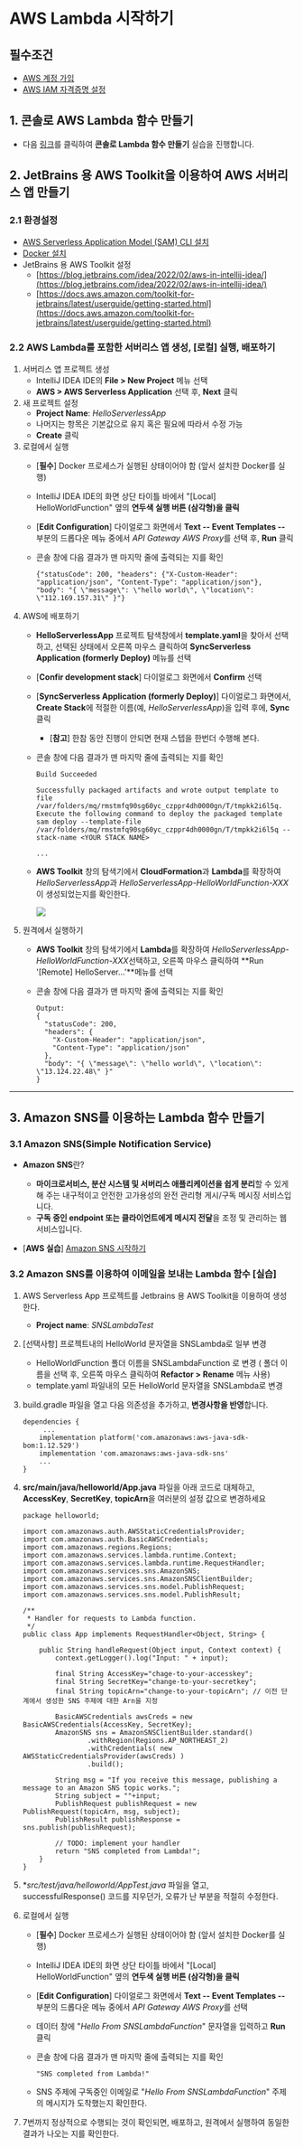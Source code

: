 
# AWS Lambda 시작하기
## 필수조건
- [AWS 계정 가입](https://portal.aws.amazon.com/billing/signup#/start/email)
- [AWS IAM 자격증명 설정](https://docs.aws.amazon.com/toolkit-for-jetbrains/latest/userguide/setup-credentials.html)

## 1. 콘솔로 AWS Lambda 함수 만들기
- 다음 [링크](https://docs.aws.amazon.com/lambda/latest/dg/getting-started.html)를 클릭하여 **콘솔로 Lambda 함수 만들기** 실습을 진행합니다.


## 2.	JetBrains 용 AWS Toolkit을 이용하여 AWS 서버리스 앱 만들기

### 2.1 환경설정
- [AWS Serverless Application Model (SAM) CLI 설치](https://docs.aws.amazon.com/serverless-application-model/latest/developerguide/install-sam-cli.html)
- [Docker 설치](https://docs.docker.com/get-docker/ )
- JetBrains 용 AWS Toolkit 설정
	- [https://blog.jetbrains.com/idea/2022/02/aws-in-intellij-idea/](https://blog.jetbrains.com/idea/2022/02/aws-in-intellij-idea/)
	- [https://docs.aws.amazon.com/toolkit-for-jetbrains/latest/userguide/getting-started.html](https://docs.aws.amazon.com/toolkit-for-jetbrains/latest/userguide/getting-started.html)

### 2.2 AWS Lambda를 포함한 서버리스 앱 생성, [로컬] 실행, 배포하기
1. 서버리스 앱 프로젝트 생성
	- IntelliJ IDEA IDE의 **File > New Project** 메뉴 선택 
	- **AWS > AWS Serverless Application** 선택 후, **Next** 클릭
2. 새 프로젝트 설정
	- **Project Name**: *HelloServerlessApp* 
	- 나머지는 항목은 기본값으로 유지 혹은 필요에 따라서 수정 가능
	- **Create** 클릭
3. 로컬에서 실행
	- [**필수**] Docker 프로세스가 실행된 상태이어야 함 (앞서 설치한 Docker를 실행)
	-  IntelliJ IDEA IDE의 화면 상단 타이틀 바에서 "[Local] HelloWorldFunction" 옆의 **연두색 실행 버튼 (삼각형)을 클릭**
	-  [**Edit Configuration**] 다이얼로그 화면에서 **Text -- Event Templates --** 부분의 드롭다운 메뉴 중에서 *API Gateway AWS Proxy*를 선택 후, **Run** 클릭
	-  콘솔 창에 다음 결과가 맨 마지막 줄에 출력되는 지를 확인
	
		```
		{"statusCode": 200, "headers": {"X-Custom-Header": "application/json", "Content-Type": "application/json"}, "body": "{ \"message\": \"hello world\", \"location\": \"112.169.157.31\" }"}
		```
4. AWS에 배포하기	
	- **HelloServerlessApp** 프로젝트 탐색창에서 **template.yaml**을 찾아서 선택하고, 선택된 상태에서 오른쪽 마우스 클릭하여 **SyncServerless Application (formerly Deploy)** 메뉴를 선택
	- [**Confir development stack**] 다이얼로그 화면에서 **Confirm** 선택
	- [**SyncServerless Application (formerly Deploy)**] 다이얼로그 화면에서, **Create Stack**에 적절한 이름(예, *HelloServerlessApp*)을 입력 후에, **Sync** 클릭
		- [**참고**] 한참 동안 진행이 안되면 현재 스텝을 한번더 수행해 본다.  
	- 콘솔 창에 다음 결과가 맨 마지막 줄에 출력되는 지를 확인

		```
		Build Succeeded
		
		Successfully packaged artifacts and wrote output template to file /var/folders/mq/rmstmfq90sg60yc_czppr4dh0000gn/T/tmpkk2i6l5q.
		Execute the following command to deploy the packaged template
		sam deploy --template-file /var/folders/mq/rmstmfq90sg60yc_czppr4dh0000gn/T/tmpkk2i6l5q --stack-name <YOUR STACK NAME>
		
		...
		```
	- **AWS Toolkit** 창의 탐색기에서 **CloudFormation**과 **Lambda**를 확장하여 *HelloServerlessApp*과 *HelloServerlessApp-HelloWorldFunction-XXX*이 생성되었는지를 확인한다.
	
		![](figures/app-lambda-creation-result.png)
5. 원격에서 실행하기
	- **AWS Toolkit** 창의 탐색기에서  **Lambda**를 확장하여 *HelloServerlessApp-HelloWorldFunction-XXX*선택하고, 오른쪽 마우스 클릭하여 **Run '[Remote] HelloServer...'**메뉴를 선택
	-  콘솔 창에 다음 결과가 맨 마지막 줄에 출력되는 지를 확인
		
		```
		Output: 
		{
		  "statusCode": 200,
		  "headers": {
		    "X-Custom-Header": "application/json",
		    "Content-Type": "application/json"
		  },
		  "body": "{ \"message\": \"hello world\", \"location\": \"13.124.22.48\" }"
		}
		```
		
---
<a name="3"></a>
## 3. Amazon SNS를 이용하는 Lambda 함수 만들기
### 3.1 Amazon SNS(Simple Notification Service)
- **Amazon SNS**란?
	- **마이크로서비스, 분산 시스템 및 서버리스 애플리케이션을 쉽게 분리**할 수 있게 해 주는 내구적이고 안전한 고가용성의 완전 관리형 게시/구독 메시징 서비스입니다.
	- **구독 중인 endpoint 또는 클라이언트에게 메시지 전달**을 조정 및 관리하는 웹 서비스입니다.


- [**AWS 실습**] [Amazon SNS 시작하기](https://docs.aws.amazon.com/ko_kr/sns/latest/dg/sns-getting-started.html)

<a name="3.2"></a>
### 3.2 Amazon SNS를 이용하여 이메일을 보내는 Lambda 함수 [**실습**]
1. AWS Serverless App 프로젝트를 Jetbrains 용 AWS Toolkit을 이용하여 생성한다.
	- **Project name**: *SNSLambdaTest*
2. [선택사항] 프로젝트내의 HelloWorld 문자열을 SNSLambda로 일부 변경
	- HelloWorldFunction 폴더 이름을 SNSLambdaFunction 로 변경 ( 폴더 이름을 선택 후, 오른쪽 마우스 클릭하여 **Refactor > Rename** 메뉴 사용)
	- template.yaml 파일내의  모든 HelloWorld 문자열을  SNSLambda로 변경
4. build.gradle 파일을 열고 다음 의존성을 추가하고, **변경사항을 반영**합니다.

	```
	dependencies {
		 ...
	    implementation platform('com.amazonaws:aws-java-sdk-bom:1.12.529')
	    implementation 'com.amazonaws:aws-java-sdk-sns'
	    ...
	}
	```
5. **src/main/java/helloworld/App.java** 파일을 아래 코드로 대체하고, **AccessKey**, **SecretKey**, **topicArn**을 여러분의 설정 값으로 변경하세요

	```
	package helloworld;
	
	import com.amazonaws.auth.AWSStaticCredentialsProvider;
	import com.amazonaws.auth.BasicAWSCredentials;
	import com.amazonaws.regions.Regions;
	import com.amazonaws.services.lambda.runtime.Context;
	import com.amazonaws.services.lambda.runtime.RequestHandler;
	import com.amazonaws.services.sns.AmazonSNS;
	import com.amazonaws.services.sns.AmazonSNSClientBuilder;
	import com.amazonaws.services.sns.model.PublishRequest;
	import com.amazonaws.services.sns.model.PublishResult;
	
	/**
	 * Handler for requests to Lambda function.
	 */
	public class App implements RequestHandler<Object, String> {
	
	    public String handleRequest(Object input, Context context) {
	        context.getLogger().log("Input: " + input);
	
	        final String AccessKey="chage-to-your-accesskey";
	        final String SecretKey="change-to-your-secretkey";
	        final String topicArn="change-to-your-topicArn"; // 이전 단계에서 생성한 SNS 주제에 대한 Arn을 지정
	
	        BasicAWSCredentials awsCreds = new BasicAWSCredentials(AccessKey, SecretKey);
	        AmazonSNS sns = AmazonSNSClientBuilder.standard()
	                .withRegion(Regions.AP_NORTHEAST_2)
	                .withCredentials( new AWSStaticCredentialsProvider(awsCreds) )
	                .build();
	
	        String msg = "If you receive this message, publishing a message to an Amazon SNS topic works.";
	        String subject = ""+input;
	        PublishRequest publishRequest = new PublishRequest(topicArn, msg, subject);
	        PublishResult publishResponse = sns.publish(publishRequest);
	
	        // TODO: implement your handler
	        return "SNS completed from Lambda!";
	    }
	}
	```
6. **src/test/java/helloworld/AppTest.java* 파일을 열고, successfulResponse() 코드를 지우던가, 오류가 난 부분을 적절히 수정한다.

7. 로컬에서 실행
	- [**필수**] Docker 프로세스가 실행된 상태이어야 함 (앞서 설치한 Docker를 실행)
	-  IntelliJ IDEA IDE의 화면 상단 타이틀 바에서 "[Local] HelloWorldFunction" 옆의 **연두색 실행 버튼 (삼각형)을 클릭**
	-  [**Edit Configuration**] 다이얼로그 화면에서 **Text -- Event Templates --** 부분의 드롭다운 메뉴 중에서 *API Gateway AWS Proxy*를 선택 
	-  데이터 창에 "*Hello From SNSLambdaFunction*" 문자열을 입력하고 **Run** 클릭
	-  콘솔 창에 다음 결과가 맨 마지막 줄에 출력되는 지를 확인
	
		```
		"SNS completed from Lambda!"
		```
	- SNS 주제에 구독중인 이메일로  "*Hello From SNSLambdaFunction*" 주제의 메시지가 도착했는지 확인한다.

8. 7번까지 정상적으로 수행되는 것이 확인되면, 배포하고, 원격에서 실행하여 동일한 결과가 나오는 지를 확인한다.
